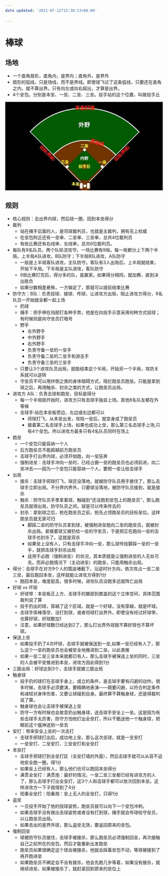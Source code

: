 ```yaml
---
date updated: '2021-07-12T15:30:13+08:00'

---
```


# 棒球

## 场地

- 一个直角扇形，直角内，是界内；直角外，是界外
- 扇形的弧线，只是场线，而不是界线。即使球飞过了这条弧线，只要还在直角之内，就不算出界。只有向左或向右超出，才算是出界。
- 4个垒包。分别是本垒、一垒、二垒、三垒。投手站的这个位置，叫做投手丘

![Alt text](../_static/baseball_field.jpg "Optional title")

## 规则

- 核心规则：击出界内球，然后绕一圈，回到本垒得分
- 裁判
  - 站在捕手后面的人，是司球裁判员，也就是主裁判，拥有无上权威
  - 在垒包附近还有一垒审、二垒审、三垒审，总共4位裁判员
  - 有些比赛还有右线审、左线审，总共6位裁判员。
- 每队有9名队员，两个队轮流攻守。一场比赛有9局。每一局都分上下两个半局。上半局A队进攻，B队防守；下半局B队进攻，A队防守
  - 一般是上半局客队进攻，主队防守。客队有3人出局后，上半局就结束，开始下半局。下半局是主队进攻，客队防守
  - 9局比赛打完后，得分多的队，是赢家。如果得分相同，就加赛，直到决出胜负
  - 如果分数相差悬殊，一方输定了，那就可以提前结束比赛
- 防守方：B队：负责投球、接球、传球，让进攻方出局，阻止进攻方得分，9名队员一开始就全都一起上场
  - 扔球
  - 捕手：把手伸在裆部打各种手势，他是在向投手示意采用何种方式投球；有时候则是向守垒员打暗号
  - 野手
    - 左外野手
    - 中外野手
    - 右外野手
    - 负责守备一垒的一垒手
    - 负责守备二垒的二垒手和游击手
    - 负责守备三垒的三垒手
  - 只要让3个进攻队员出局，就能结束这个半局，开始另一个半局，攻防关系就可以逆转
  - 守垒员不可以用绊倒之类的身体阻碍方式，阻拦跑垒员跑垒。只能是拿到球之后，再用触杀、封杀之类的方式，让跑垒员出局。
- 进攻方 A队：负责击球和跑垒，目标是得分
  - 每一个半局刚开始时，进攻方只有击球手独自上场。其他8名队友都在外等候
  - 击球手:站在本垒板旁边，左边或右边都可以
    - 将球打飞，从本垒出发，攻陷一垒后，就变身成了跑垒员
    - 接着第二名击球手上场，如果也成功上垒，那么第三名击球手上场,只有4个垒包。所以进攻方最多只有4名队员同时在场上
- 跑垒
  - 一个垒包只能容纳一个人
  - 后方跑垒员不能超越前方跑垒员
  - 击球手打出界内球，必须开始跑，向一垒狂奔
  - 强制进垒：击球手冲向一垒时，已经占据一垒的跑垒员也必须前进，向二垒冲去——因为一个垒包只能容纳一个人，要把一垒让给击球手
- 出局
  - 接杀：击球手把球打飞，球还没落地，就被防守队员用手接住了，那么击球手立即出局。不分界内界外，只要球没落地，被防守队员接到，就是接杀
  - 触杀：防守队员手里拿着球，触碰到“还没跑到垒包上的跑垒员”，那么跑垒员就得出局，防守队员之间，球是可以传来传去的
  - 封杀：拿到球之后，抢在跑垒员之前，抢先占领跑垒员的目标垒位。这样跑垒员就无家可归
    - 脚踩二垒的防守队员拿到球，被强制进垒跑向二垒的跑垒员，就被封杀出局。紧接着球又被扔给一垒的守垒员，于是把正在跑向一垒的击球手也封杀了。这就是双杀
    - 如果垒上没有人，只有击球手冲向一垒，那么球传给脚踩一垒的一垒手，就把击球手封杀出局
    - 适用于必跑（强制进垒）的状况，其本质就是让强制进垒的人无处可去。而非必跑情况下（主动进垒）的跑垒，只能用触杀出局。
- 得分：击球手在对方9个人的围追堵截下，沿逆时针方向，依次攻占一垒二垒三垒，最后跑回本垒，这样就能让进攻方得到1分
  - 跑回本垒，难度挺高，很多时候，进攻队员没跑多远就阵亡出局
- 好球 vs 坏球
  - 好球带：本垒板正上方、击球手的腋部到膝盖的这个立体空间，具体范围裁判说了算
  - 投手扔出的球，穿越了这个区域，就是一个好球，没有穿越，就是坏球。
  - 击球手挥棒落空、没打到球，或者将球打出界外，即使没有经过好球带，也算好球，好球数加1
  - 注意，如果好球数已经达到2了，那么打出界外球就不算好球也不算坏球。
- 保送上垒
  - 如果投手扔了4次坏球，击球手就被保送到一垒,如果一垒已经有人了，那么这个一垒的跑垒员也会被安全地推进到二垒。以此类推
  - 如果一垒二垒三垒本来就都已有人，那么击球手被保送上垒的同时，三垒的人会被平安推进到本垒，进攻方因此得到1分
- 三振出局：好球达到3个，击球手就被三振出局
- 触身球
  - 投手扔的球打在击球手身上，成立的条件，是击球手要有闪避的动作。很多时候，击球手必须要演，要精确地表演——既要闪避，以符合判定条件和减轻对身体伤害，又要让球碰到自身。最终算不算触身球，还是得裁判说了算。
  - 触身球也会让击球手被保送上垒
  - 防守一方有时候也会故意扔出触身球，送击球手安全上一垒。这是因为有些击球手太厉害，防守方怕他打出全垒打，所以干脆送他一个触身球，把眼前这个瘟神送到一垒去
- 安打：带来安全上垒的一次击打
  - 击球手把球打出后，成功地上垒，那么这次击球，就是一支安打
  - 一垒安打、二垒安打、三垒安打和全垒打
- 本垒打
  - 击球手把球打到全垒打区（全垒打墙的外面），然后击球手就可以从容不迫地安全跑一圈，得1分
  - 如果垒上已经有人，那么他们也可以跑回本垒得分
  - 满贯全垒打｜满贯炮：最好的情况，一垒二垒三垒都已经有进攻方的人了，那么击球手打出全垒打，这3个人和击球手都可以依次回到本垒。这样进攻方一下子就得到了4分
  - 阳春全垒打｜阳春炮：垒上无人的全垒打，只得1分
- 盗垒
  - 一旦投手开始了他的投球姿势，跑垒员就可以向下一个垒包冲刺。
  - 如果击球手没有做出击球姿势或者没有打到球，捕手就会传球给守垒员，以让跑垒员出局。
  - 如果击出的是界外球，那么盗垒无效，要返回原来的垒包。
- 强制回垒
  - 球被防守队员接住，击球手被接杀，那么跑垒员必须强制回垒，再次接触自己之前所在的垒包，然后才能重新出发跑垒
  - 跑垒员如果很确定这个球会被接杀，他就会踩着垒包不动，等球被接到了再开跑进垒
  - 如果跑垒员不确定会不会有接杀，他会先跑几步等着，如果没有接杀，就继续进垒，如果被接杀了，就赶紧回到原来的垒位上
